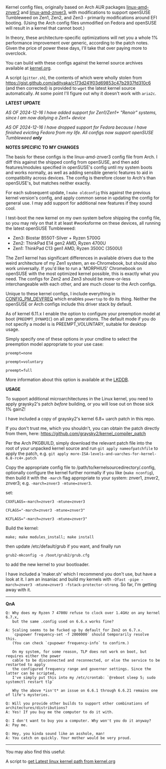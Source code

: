 Kernel config files, originally based on Arch AUR packages [linux-amd-znver2](https://aur.archlinux.org/packages/linux-amd-znver2 "linux-amd-znver2") and [linux-amd-znver3](https://aur.archlinux.org/packages/linux-amd-znver3 "linux-amd-znver3"), with modifications to support openSUSE Tumbleweed on Zen1, Zen2, and Zen3 - primarily modifications around EFI booting. (Using the Arch config files unmodified on Fedora and openSUSE will result in a kernel that cannot boot.)

In theory, these architecture-specific optimizations will net you a whole 1% performance improvement over generic, according to the patch notes. Given the price of power these days, I'll take that over paying more to overclock.

You can build with these configs against the kernel source archives available at [kernel.org](https://kernel.org).

A script (`gitter.sh`), the contents of which were wholly stolen from https://gist.github.com/adityaka/c173d241f03d69853c47b2937fd310c6 (and then corrected) is provided to `wget` the latest kernel source automatically. At some point I'll figure out why it doesn't work with `aria2c`.

**LATEST UPDATE**

_AS OF 2024-12-16 I have added support for Zen1/Zen1+ "Renoir" systems, since I am now dailying a Zen1+ device_

_AS OF 2024-12-16 I have dropped support for Fedora because I have finished evicting Fedora from my life. All configs now support openSUSE Tumbleweed **only**_

**NOTES SPECIFIC TO MY CHANGES**

The basis for these configs is the linux-amd-znver3 config file from Arch. I diff this against the shipped config from openSUSE, and then add features/modules specified in openSUSE's config until my system boots and works normally, as well as adding sensible generic features to aid in compatibility across devices. The config is therefore closer to Arch's than openSUSE's, but matches neither exactly.

For each subsequent update, I `make oldconfig` this against the previous kernel version's config, and apply common sense in updating the config for general use. I may add support for additional new features if they sound cool.

I test-boot the new kernel on my own system before shipping the config file, so you may rely on that it at least #worksforme on these devices, all running the latest openSUSE Tumbleweed:

* Zen3: Biostar B550T-Silver + Ryzen 5700G
* Zen2: ThinkPad E14 gen2 AMD, Ryzen 4700U
* Zen1: ThinkPad C13 gen1 AMD, Ryzen 3500C (3500U)

The Zen1 kernel has significant differences in available drivers due to the weird architecture of my Zen1 system, an ex-Chromebook, but should also work universally. If you'd like to run a 'MORPHIUS' Chromebook on openSUSE with the most optimized kernel possible, this is exactly what you need. The configs for Zen2 and Zen3 should be more-or-less interchangeable with each other, and are much closer to the Arch configs.

Unique to these kernel configs, I include everything in [CONFIG_PM_DEVFREQ](https://www.kernelconfig.io/config_pm_devfreq) which enables `powertop` to do its thing. Neither the openSUSE or Arch configs include this driver stack by default.

As of kernel 6.11.x I enable the option to configure your preemption model at boot (`PREEMPT_DYNAMIC`) on all zen generations. The default mode if you do not specify a model is is PREEMPT_VOLUNTARY, suitable for desktop usage.

Simply specify one of these options in your cmdline to select the preemption model appropriate to your use case:

`preempt=none`

`preempt=voluntary`

`preempt=full`

More information about this option is available at the [LKDDB](https://cateee.net/lkddb/web-lkddb/PREEMPT_DYNAMIC.html).



**USAGE**

To support additional microarchitectures in the Linux kernel, you need to apply graysky2's patch *before* building, or you will lose out on those sick 1% gainZ!

I have included a copy of graysky2's kernel 6.8+ uarch patch in this repo.

If you don't trust me, which you shouldn't, you can obtain the patch directly from them, here:
https://github.com/graysky2/kernel_compiler_patch

Per the Arch PKGBUILD, simply download the relevant patch file into the root of your unpacked kernel source and run `git apply nameofpatchfile` to apply the patch, 
 e.g. `git apply more-ISA-levels-and-uarches-for-kernel-6.8-rc4+.patch`

Copy the appropriate config file to /path/to/kernelsourcedirectory/.config, optionally configure the kernel further normally if you like (`make nconfig`), then build it with the `-march` flag appropriate to your system: znver1, znver2, znver3; e.g. `-march=znver3 -mtune=znver3`.

set:

`CXXFLAGS=-march=znver3 -mtune=znver3`

`CFLAGS="-march=znver3 -mtune=znver3"`

`KCFLAGS="-march=znver3 -mtune=znver3"` 

Build the kernel:

`make; make modules_install; make install`

then update /etc/default/grub if you want, and finally run 

`grub2-mkconfig -o /boot/grub2/grub.cfg`

to add the new kernel to your bootloader.

I have included a 'maker.sh' which I recommend you don't use, but have a look at it. I am an insaniac and build my kernels with `-Ofast -pipe -march=znver3 -mtune=znver3 -fstack-protector-strong`. So far, I'm getting away with it.

------------

**QnA**


    Q: Why does my Ryzen 7 4700U refuse to clock over 1.4GHz on any kernel 6.7.x, 
       but the same .config used on 6.6.x works fine?

    A: Scaling seems to be fucked up by default for Zen2 on 6.7.x. 
       `cpupower frequency-set -f 2000000` should temporarily resolve this. 
       (You can check `cpupower frequency-info` to confirm.)

       On my system, for some reason, TLP does not work on boot, but requires either the power
       cable to be disconnected and reconnected, or else the service to be restarted to apply
       the configured frequency range and governor settings. Since the latter can be scripted,
       I've simply put this into my /etc/crontab: `@reboot sleep 5; sudo systemctl restart tlp`

       Why the above *isn't* an issue on 6.6.1 through 6.6.21 remains one of life's mysteries.

    Q: Will you provide other builds to support other combinations of architectures/distributions?
    A: Yes! If you buy me the computer to do it with.

    Q: I don't want to buy you a computer. Why won't you do it anyway?
    A: Pay me.

    Q: Hey, you kinda sound like an asshole, man!
    A: You catch on quickly. Your mother would be very proud.

-----------

You may also find this useful:

A script to [get Latest linux kernel path from kernel.org](https://gist.github.com/adityaka/c173d241f03d69853c47b2937fd310c6)
